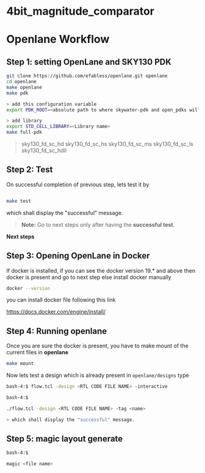 # 4bit_magnitude_comparator





# Openlane Workflow

## Step 1: setting OpenLane and SKY130 PDK 

```sh
git clone https://github.com/efabless/openlane.git openlane
cd openlane 
make openlane 
make pdk

> add this configuration variable
export PDK_ROOT=<absolute path to where skywater-pdk and open_pdks will reside>

> add library 
export STD_CELL_LIBRARY=<Library name>
make full-pdk

```

 > sky130_fd_sc_hd
 > sky130_fd_sc_hs
 > sky130_fd_sc_ms
 > sky130_fd_sc_ls
 > sky130_fd_sc_hdll
 

## Step 2: Test

On successful completion of previous step, lets test it by

```sh

make test
```

which shall display the "successful" message. 

> **Note:** Go to next steps only after having the **successful test**.

**Next steps**

## Step 3: Opening OpenLane in Docker

If docker is installed, if you can see the docker version 19.* and above then docker is present and go to next step else install docker manually

```sh
docker --version


```

you can install docker file following this link 

https://docs.docker.com/engine/install/


## Step 4: Running openlane

Once you are sure the docker is present, you have to make mount of the current files in **openlane**

```sh
make mount

```
Now lets test a design which is already present in `openlane/designs` type 

```sh
bash-4:$ flow.tcl -design <RTL CODE FILE NAME> -interactive 
```

```sh
bash-4:$

./flow.tcl -design <RTL CODE FILE NAME> -tag <name>

> which shall display the "successful" message. 

```

## Step 5: magic layout generate 


```sh
bash-4:$

magic <file name>

```
